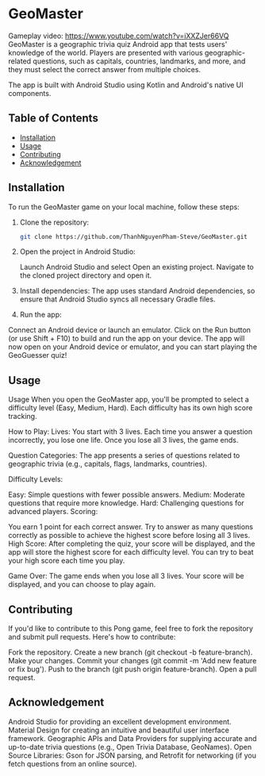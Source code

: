 # GeoMaster
Gameplay video: https://www.youtube.com/watch?v=iXXZJer66VQ
GeoMaster is a geographic trivia quiz Android app that tests users' knowledge of the world. Players are presented with various geographic-related questions, such as capitals, countries, landmarks, and more, and they must select the correct answer from multiple choices.

The app is built with Android Studio using Kotlin and Android's native UI components.

## Table of Contents
- [Installation](#installation)
- [Usage](#usage)
- [Contributing](#contributing)
- [Acknowledgement](#acknowledgement)

## Installation

To run the GeoMaster game on your local machine, follow these steps:

1. Clone the repository:
   ```bash
   git clone https://github.com/ThanhNguyenPham-Steve/GeoMaster.git
2. Open the project in Android Studio:

    Launch Android Studio and select Open an existing project.
    Navigate to the cloned project directory and open it.
3. Install dependencies: The app uses standard Android dependencies, so ensure that Android Studio syncs all necessary Gradle files.

4. Run the app:

  Connect an Android device or launch an emulator.
  Click on the Run button (or use Shift + F10) to build and run the app on your device.
  The app will now open on your Android device or emulator, and you can start playing the GeoGuesser quiz!

   

## Usage
  Usage
  When you open the GeoMaster app, you'll be prompted to select a difficulty level (Easy, Medium, Hard). Each difficulty has its own high score tracking.
  
  How to Play:
  Lives: You start with 3 lives. Each time you answer a question incorrectly, you lose one life. Once you lose all 3 lives, the game ends.
  
  Question Categories: The app presents a series of questions related to geographic trivia (e.g., capitals, flags, landmarks, countries).
  
  Difficulty Levels:
  
  Easy: Simple questions with fewer possible answers.
  Medium: Moderate questions that require more knowledge.
  Hard: Challenging questions for advanced players.
  Scoring:

  You earn 1 point for each correct answer.
  Try to answer as many questions correctly as possible to achieve the highest score before losing all 3 lives.
  High Score: After completing the quiz, your score will be displayed, and the app will store the highest score for each difficulty level. You can try to beat your high score each time you play.
  
  Game Over: The game ends when you lose all 3 lives. Your score will be displayed, and you can choose to play again.


## Contributing
If you'd like to contribute to this Pong game, feel free to fork the repository and submit pull requests. Here's how to contribute:

Fork the repository.
Create a new branch (git checkout -b feature-branch).
Make your changes.
Commit your changes (git commit -m 'Add new feature or fix bug').
Push to the branch (git push origin feature-branch).
Open a pull request.

## Acknowledgement
Android Studio for providing an excellent development environment.
Material Design for creating an intuitive and beautiful user interface framework.
Geographic APIs and Data Providers for supplying accurate and up-to-date trivia questions (e.g., Open Trivia Database, GeoNames).
Open Source Libraries: Gson for JSON parsing, and Retrofit for networking (if you fetch questions from an online source).
